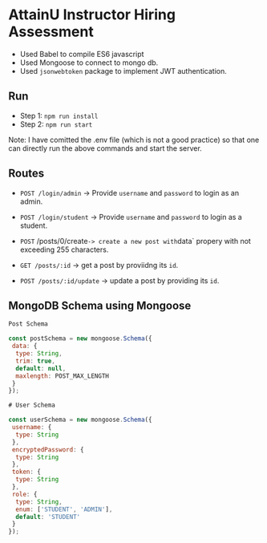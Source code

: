 # AttainU Instructor Hiring Assessment

- Used Babel to compile ES6 javascript
- Used Mongoose to connect to mongo db.
- Used `jsonwebtoken` package to implement JWT authentication.

## Run

- Step 1: `npm run install`
- Step 2: `npm run start`

Note: I have comitted the .env file (which is not a good practice) so that one can directly run the above commands and start the server.

## Routes

- `POST /login/admin` -> Provide `username` and `password` to login as an admin.
  
- `POST /login/student` -> Provide `username` and `password` to login as a student.
  
- `POST` /posts/0/create` -> create a new post with `data` propery with not exceeding 255 characters.
  
- `GET /posts/:id` -> get a post by proviidng its `id`.
  
- `POST /posts/:id/update` -> update a post by providing its `id`.

## MongoDB Schema using Mongoose

```javascript
Post Schema

const postSchema = new mongoose.Schema({
 data: {
  type: String,
  trim: true,
  default: null,
  maxlength: POST_MAX_LENGTH
 }
});
```

```javascript
# User Schema

const userSchema = new mongoose.Schema({
 username: {
  type: String
 },
 encryptedPassword: {
  type: String
 },
 token: {
  type: String
 },
 role: {
  type: String,
  enum: ['STUDENT', 'ADMIN'],
  default: 'STUDENT'
 }
});
```